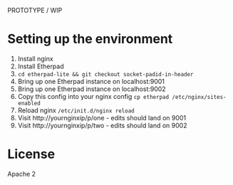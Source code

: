 PROTOTYPE / WIP

# Setting up the environment

1. Install nginx
1. Install Etherpad
1. ``cd etherpad-lite && git checkout socket-padid-in-header``
1. Bring up one Etherpad instance on localhost:9001
1. Bring up one Etherpad instance on localhost:9002
1. Copy this config into your nginx config ``cp etherpad /etc/nginx/sites-enabled``
1. Reload nginx ``/etc/init.d/nginx reload``
1. Visit http://yournginxip/p/one - edits should land on 9001
1. Visit http://yournginxip/p/two - edits should land on 9002
# License

Apache 2

